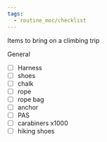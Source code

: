 ```yaml
---
tags:
  - routine_moc/checklist
---
```



Items to bring on a climbing trip

General
- [ ] Harness
- [ ] shoes
- [ ] chalk
- [ ] rope
- [ ] rope bag
- [ ] anchor
- [ ] PAS
- [ ] carabiners x1000
- [ ] hiking shoes
